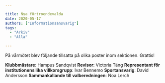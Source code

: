 ```yaml
---

title: Nya förtroendevalda
date: 2020-05-17
authors: ["Informationsansvarig"]
tags:
  - "Arkiv"
  - "Alla"

---
```


På vårmötet blev följande tillsatta på olika poster inom sektionen. Grattis!

 **Klubbmästare**: Hampus Sandqvist
 **Revisor**: Victoria Täng
 **Representant för institutionens lika villkorsgrupp**: Ivar Bennemo
 **Sportansvarig**: David Andersson
 **Sammankallande till valberedningen**: Noa Lerch